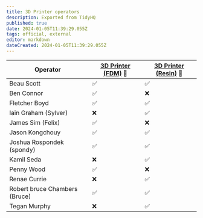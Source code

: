 ```yaml
---
title: 3D Printer operators
description: Exported from TidyHQ
published: true
date: 2024-01-05T11:39:29.055Z
tags: official, external
editor: markdown
dateCreated: 2024-01-05T11:39:29.055Z
---
```


| Operator | [3D Printer (FDM)](/tools/3dprinters/home#fdm-filament) 🔴| [3D Printer (Resin)](/tools/3dprinters/home#resin) 🔴| 
| --- | --- | --- |
| Beau Scott | ✅ | ✅ | 
| Ben Connor | ✅ | ❌ | 
| Fletcher Boyd | ✅ | ✅ | 
| Iain Graham (Sylver) | ❌ | ✅ | 
| James Sim (Felix) | ✅ | ❌ | 
| Jason Kongchouy | ✅ | ✅ | 
| Joshua Rospondek (spondy) | ✅ | ✅ | 
| Kamil Seda | ❌ | ✅ | 
| Penny Wood | ✅ | ❌ | 
| Renae Currie | ❌ | ✅ | 
| Robert bruce Chambers (Bruce) | ✅ | ✅ | 
| Tegan Murphy | ❌ | ✅ | 
